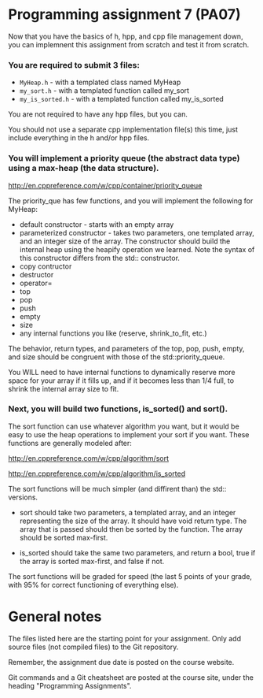 Programming assignment 7 (PA07)
==============================

Now that you have the basics of h, hpp, and cpp file management down, you can implemnent this assignment from scratch and test it from scratch. 

### You are required to submit 3 files:
* `MyHeap.h` - with a templated class named MyHeap
* `my_sort.h` - with a templated function called my_sort
* `my_is_sorted.h` - with a templated function called my_is_sorted

You are not required to have any hpp files, but you can.

You should not use a separate cpp implementation file(s) this time, just include everything in the h and/or hpp files.

### You will implement a priority queue (the abstract data type) using a max-heap (the data structure).

http://en.cppreference.com/w/cpp/container/priority_queue

The priority_que has few functions, and you will implement the following for MyHeap:
* default constructor - starts with an empty array
* parameterized constructor - takes two parameters, one templated array, and an integer size of the array.
The constructor should build the internal heap using the heapify operation we learned.
Note the syntax of this constructor differs from the std:: constructor.
* copy contructor
* destructor
* operator=
* top
* pop
* push
* empty
* size
* any internal functions you like (reserve, shrink_to_fit, etc.)

The behavior, return types, and parameters of the top, pop, push, empty, and size should be congruent with those of the std::priority_queue.

You WILL need to have internal functions to dynamically reserve more space for your array if it fills up, and if it becomes less than 1/4 full, to shrink the internal array size to fit.

### Next, you will build two functions, is_sorted() and sort().
The sort function can use whatever algorithm you want, but it would be easy to use the heap operations to implement your sort if you want.
These functions are generally modeled after:

http://en.cppreference.com/w/cpp/algorithm/sort

http://en.cppreference.com/w/cpp/algorithm/is_sorted

The sort functions will be much simpler (and diffirent than) the std:: versions.
* sort should take two parameters, a templated array, and an integer representing the size of the array.
It should have void return type.
The array that is passed should then be sorted by the function. The array should be sorted max-first.

* is_sorted should take the same two parameters, and return a bool, true if the array is sorted max-first, and false if not. 

The sort functions will be graded for speed (the last 5 points of your grade, with 95% for correct functioning of everything else).


# General notes

The files listed here are the starting point for your assignment. 
Only add source files (not compiled files) to the Git repository.

Remember, the assignment due date is posted on the course website.

Git commands and a Git cheatsheet are posted at the course site, under the heading "Programming Assignments".

